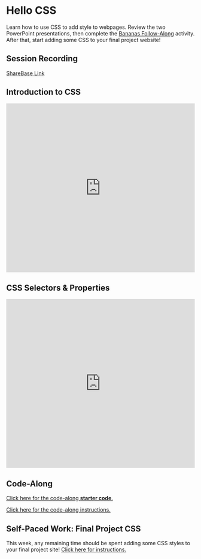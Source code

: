 # Hello CSS
Learn how to use CSS to add style to webpages. Review the two PowerPoint presentations, then complete the [Bananas Follow-Along](BananasFollowAlong.md) activity. After that, start adding some CSS to your final project website!

## Session Recording
[ShareBase Link](https://app.sharebase.com/#/document/10192950/share/3-HLtLXSZd3zie203c9Cze9VNYbDg)

## Introduction to CSS
<iframe src='https://view.officeapps.live.com/op/embed.aspx?src=https://hylandtechclub.com/web-101/Week06/IntroductionToCss.pptx' width='100%' height='450px' frameborder='0'></iframe>

## CSS Selectors & Properties
<iframe src='https://view.officeapps.live.com/op/embed.aspx?src=https://hylandtechclub.com/web-101/Week06/CssSelectorsAndProperties.pptx' width='100%' height='450px' frameborder='0'></iframe>

## Code-Along
[Click here for the code-along **starter code**.](https://replit.com/@HylandOutreach/BananaStarter#index.html)

[Click here for the code-along instructions.](BananasFollowAlong.md)

## Self-Paced Work: Final Project CSS
This week, any remaining time should be spent adding some CSS styles to your final project site! [Click here for instructions.](FinalProjectCss.md)

